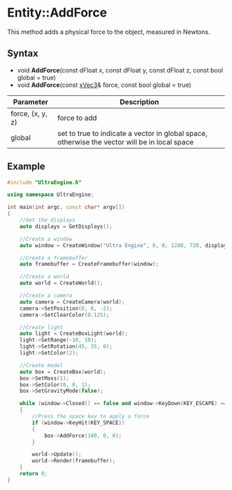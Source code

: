 # Entity::AddForce

This method adds a physical force to the object, measured in Newtons.

## Syntax

- void **AddForce**(const dFloat x, const dFloat y, const dFloat z, const bool global = true)
- void **AddForce**(const [xVec3](xVec3.md)& force, const bool global = true)

| Parameter | Description |
| ------ | ------ |
| force, (x, y, z) | force to add |
| global | set to true to indicate a vector in global space, otherwise the vector will be in local space |

## Example

```c++
#include "UltraEngine.h"

using namespace UltraEngine;

int main(int argc, const char* argv[])
{
    //Get the displays
    auto displays = GetDisplays();

    //Create a window
    auto window = CreateWindow("Ultra Engine", 0, 0, 1280, 720, displays[0], WINDOW_CENTER | WINDOW_TITLEBAR);

    //Create a framebuffer
    auto framebuffer = CreateFramebuffer(window);

    //Create a world
    auto world = CreateWorld();

    //Create a camera
    auto camera = CreateCamera(world);
    camera->SetPosition(0, 0, -2);
    camera->SetClearColor(0.125);

    //Create light
    auto light = CreateBoxLight(world);
    light->SetRange(-10, 10);
    light->SetRotation(45, 35, 0);
    light->SetColor(2);

    //Create model
    auto box = CreateBox(world);
    box->SetMass(1);
    box->SetColor(0, 0, 1);
    box->SetGravityMode(false);

    while (window->Closed() == false and window->KeyDown(KEY_ESCAPE) == false)
    {
        //Press the space key to apply a force
        if (window->KeyHit(KEY_SPACE))
        {
            box->AddForce(100, 0, 0);
        }

        world->Update();
        world->Render(framebuffer);
    }
    return 0;
}
```
